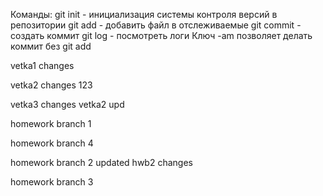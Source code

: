 Команды:
git init - инициализация системы контроля версий в репозитории
git add - добавить файл в отслеживаемые
git commit - создать коммит
git log - посмотреть логи 
Ключ -am позволяет делать коммит без git add

vetka1 changes

vetka2 changes 123

vetka3 changes
vetka2 upd

homework branch 1

homework branch 4

homework branch 2
updated hwb2 changes

homework branch 3